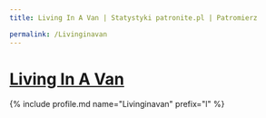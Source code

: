 ```yaml
---
title: Living In A Van | Statystyki patronite.pl | Patromierz

permalink: /Livinginavan
---
```


# [Living In A Van](https://patronite.pl/Livinginavan)

{% include profile.md name="Livinginavan" prefix="l" %}
